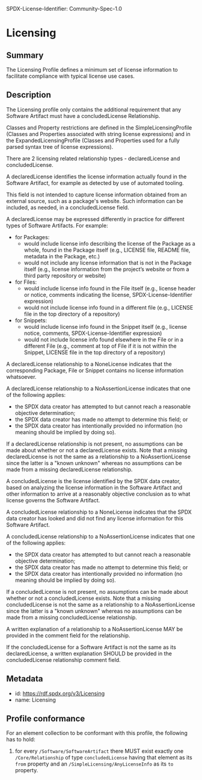 SPDX-License-Identifier: Community-Spec-1.0

# Licensing

## Summary

The Licensing Profile defines a minimum set of license information to facilitate compliance with typical license use cases.

## Description

The Licensing profile only contains the additional requirement that any Software Artifact must have a concludedLicense Relationship.

Classes and Property restrictions are defined in the SimpleLicensingProfile
(Classes and Properties associated with string license expressions) and in the ExpandedLicensingProfile (Classes and Properties used for a
fully parsed syntax tree of license expressions).

There are 2 licensing related relationship types - declaredLicense and concludedLicense.

A declaredLicense identifies the license information actually found in the Software Artifact,
for example as detected by use of automated tooling.

This field is not intended to capture license information obtained from an
external source, such as a package's website. Such information can be
included, as needed, in a concludedLicense field.

A declaredLicense may be expressed differently in practice for different
types of Software Artifacts. For example:

* for Packages:
  * would include license info describing the license of the Package as a
    whole, found in the Package itself (e.g., LICENSE file,
    README file, metadata in the Package, etc.)
  * would not include any license information that is not in the Package
    itself (e.g., license information from the project’s website or from a
    third party repository or website)
* for Files:
  * would include license info found in the File itself (e.g., license
    header or notice, comments indicating the license, SPDX-License-Identifier expression)
  * would not include license info found in a different file (e.g., LICENSE
    file in the top directory of a repository)
* for Snippets:
  * would include license info found in the Snippet itself (e.g., license
    notice, comments, SPDX-License-Identifier expression)
  * would not include license info found elsewhere in the File or in a
    different File (e.g., comment at top of File if it is not within the
    Snippet, LICENSE file in the top directory of a repository)

A declaredLicense relationship to a NoneLicense indicates that the
corresponding Package, File or Snippet contains no license information
whatsoever.

A declaredLicense relationship to a NoAssertionLicense 
indicates that one of the following applies:
* the SPDX data creator has attempted to but cannot reach a reasonable
  objective determination;
* the SPDX data creator has made no attempt to determine this field; or
* the SPDX data creator has intentionally provided no information (no meaning
  should be implied by doing so).
  
If a declaredLicense relationship is not present, no assumptions can be made
about whether or not a declaredLicense exists.
Note that a missing declaredLicense is not the same as a relationship to a NoAssertionLicense
since the latter is a "known unknown" whereas no assumptions can be made
from a missing declaredLicense relationship.



A concludedLicense is the license identified by the SPDX data creator,
based on analyzing the license information in the Software Artifact
and other information to arrive at a reasonably objective
conclusion as to what license governs the Software Artifact.

A concludedLicense relationship to a NoneLicense indicates that the
SPDX data creator has looked and did not find any license information for this
Software Artifact.

A concludedLicense relationship to a NoAssertionLicense
indicates that one of the following applies:
* the SPDX data creator has attempted to but cannot reach a reasonable
  objective determination;
* the SPDX data creator has made no attempt to determine this field; or
* the SPDX data creator has intentionally provided no information (no
  meaning should be implied by doing so).
 
If a concludedLicense is not present, no assumptions can be made
about whether or not a concludedLicense exists.
Note that a missing concludedLicense is not the same as a relationship to a NoAssertionLicense
since the latter is a "known unknown" whereas no assumptions can be made
from a missing concludedLicense relationship.

A written explanation of a relationship to a NoAssertionLicense MAY be
provided in the comment field for the relationship.

If the concludedLicense for a Software Artifact is not the
same as its declaredLicense, a written explanation SHOULD be provided in
the concludedLicense relationship comment field.


## Metadata

- id: https://rdf.spdx.org/v3/Licensing
- name: Licensing


## Profile conformance

For an element collection to be conformant with this profile,
the following has to hold:

1. for every `/Software/SoftwareArtifact` there MUST exist exactly one `/Core/Relationship`
   of type `concludedLicense` having that element as its `from` property
   and an `/SimpleLicensing/AnyLicenseInfo` as its `to` property.



